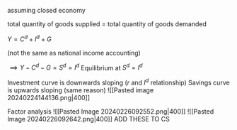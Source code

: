 
assuming closed economy

total quantity of goods supplied = total quantity of goods demanded

$Y = C^{d}+ I^{d}+G$

(not the same as national income accounting)

$\implies Y-C^{d}-G = S^{d}=I^{d}$
Equilibrium at $S^{d}= I^{d}$

Investment curve is downwards sloping ($r$ and $I^d$ relationship)
Savings curve is upwards sloping (same reason)
![[Pasted image 20240224144136.png|400]]

Factor analysis
![[Pasted Image 20240226092552.png|400]]
![[Pasted Image 20240226092642.png|400]]
ADD THESE TO CS
